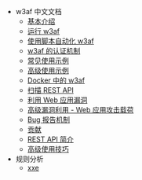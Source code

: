- w3af 中文文档
  - [基本介绍](Introduction.md)
  - [运行 w3af](Running-w3af.md)
  - [使用脚本自动化 w3af](Automation-using-scripts.md)
  - [w3af 的认证机制](Authentication.md)
  - [常见使用示例](Common-use-cases.md)
  - [高级使用示例](Advanced-use-cases.md)
  - [Docker 中的 w3af](w3af-inside-docker.md)
  - [扫描 REST API](Scan-REST-APIs.md)
  - [利用 Web 应用漏洞](Exploiting-Web-application-vulnerabilities.md)
  - [高级漏洞利用 - Web 应用攻击载荷](advanced-exploitation.md)
  - [Bug 报告机制](report-a-bug.md)
  - [贡献](contribute.md)
  - [REST API 简介](rest-api.md)
  - [高级使用技巧](advanced-tips-tricks.md)
- 规则分析
  - [xxe](rule-analysis-1-xxe.md)